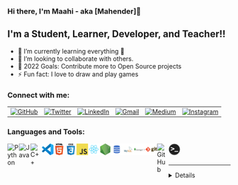 ### Hi there, I'm Maahi - aka  [Mahender]👋 

## I'm a Student, Learner, Developer, and Teacher!!

- 🌱 I’m currently learning everything 🤣
- 👯 I’m looking to collaborate with others.
- 🥅 2022 Goals: Contribute more to Open Source projects
- ⚡ Fun fact: I love to draw and play games

### Connect with me:
<table>
  <tr>
      <td><a href="https://github.com/Maahi10001"><img src="https://img.shields.io/github/followers/Maahi10001.svg?label=GitHub&style=social" alt="GitHub"></a></td>
    <td><a href="https://twitter.com/Maahi_10001"><img src="https://img.shields.io/twitter/follow/Maahi_10001?label=Twitter&style=social" alt="Twitter"></a></td>
    <td><a href="https://www.linkedin.com/in/thanda-mahender-goud-77931b214/"><img src="https://img.shields.io/badge/LinkedIn--_.svg?style=social&logo=linkedin" alt="LinkedIn"></a></td>
    <td><a href="mailto:thandamahendergoud1@gmail.com"><img src="https://img.shields.io/badge/Gmail--_.svg?style=social&logo=gmail" alt="Gmail"></a></td>
    <td><a href="https://medium.com/@thandamahendergoud1"><img src="https://img.shields.io/badge/Medium-12100E?style=for-the-badge&logo=medium&logoColor=white" alt="Medium"></a></td>
    <td><a href="https://www.instagram.com/maahi_10001/"><img src="https://user-images.githubusercontent.com/80961448/159343749-0959e1d0-c127-46b2-9ad6-2a08e7d08268.png" alt="Instagram"></a></td>
  </tr>
</table>



### Languages and Tools:
<img align="left" alt="Python" width="26px" src="https://user-images.githubusercontent.com/80961448/159344305-af7df37a-9b31-4ee2-9280-5ba457fd5a61.gif" /> 
<img align="left" alt="Java" width="26px" src="https://user-images.githubusercontent.com/80961448/159344517-952f0f1c-b4bf-419d-b17c-315b68626ed3.gif" /> 
<img align="left" alt="C++" width="26px" src="https://user-images.githubusercontent.com/80961448/159345040-2945f183-7705-4d1f-b2c3-61935f52f4d6.png" /> 
<img align="left" alt="Visual Studio Code" width="26px" src="https://raw.githubusercontent.com/github/explore/80688e429a7d4ef2fca1e82350fe8e3517d3494d/topics/visual-studio-code/visual-studio-code.png" /> 
<img align="left" alt="HTML5" width="26px" src="https://raw.githubusercontent.com/github/explore/80688e429a7d4ef2fca1e82350fe8e3517d3494d/topics/html/html.png" />
<img align="left" alt="CSS3" width="26px" src="https://raw.githubusercontent.com/github/explore/80688e429a7d4ef2fca1e82350fe8e3517d3494d/topics/css/css.png" />
<img align="left" alt="JavaScript" width="26px" src="https://raw.githubusercontent.com/github/explore/80688e429a7d4ef2fca1e82350fe8e3517d3494d/topics/javascript/javascript.png" />
<img align="left" alt="React" width="26px" src="https://raw.githubusercontent.com/github/explore/80688e429a7d4ef2fca1e82350fe8e3517d3494d/topics/react/react.png" />
<img align="left" alt="Node.js" width="26px" src="https://raw.githubusercontent.com/github/explore/80688e429a7d4ef2fca1e82350fe8e3517d3494d/topics/nodejs/nodejs.png" />
<img align="left" alt="SQL" width="26px" src="https://raw.githubusercontent.com/github/explore/80688e429a7d4ef2fca1e82350fe8e3517d3494d/topics/sql/sql.png" />
<img align="left" alt="MySQL" width="26px" src="https://raw.githubusercontent.com/github/explore/80688e429a7d4ef2fca1e82350fe8e3517d3494d/topics/mysql/mysql.png" />
<img align="left" alt="MongoDB" width="26px" src="https://raw.githubusercontent.com/github/explore/80688e429a7d4ef2fca1e82350fe8e3517d3494d/topics/mongodb/mongodb.png" /> 
<img align="left" alt="Git" width="26px" src="https://raw.githubusercontent.com/github/explore/80688e429a7d4ef2fca1e82350fe8e3517d3494d/topics/git/git.png" />
<img align="left" alt="GitHub" width="26px" src="https://user-images.githubusercontent.com/80961448/159344805-01b57621-7835-4825-8780-fa9eef4797d4.png" />
<img align="left" alt="Terminal" width="26px" src="https://raw.githubusercontent.com/github/explore/80688e429a7d4ef2fca1e82350fe8e3517d3494d/topics/terminal/terminal.png" />

<br />

<br />

---
<details><h6>Click here for My Git Stats

  ![Mahender's GitHub stats](https://github-readme-stats.vercel.app/api?username=Maahi10001&hide=contribs,prs)

</details>
